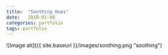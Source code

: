 ```yaml
---
title:  "Soothing Hues"
date:   2018-01-08
categories: portfolio
tags: portfolio
---
```

![Image alt]({{ site.baseurl }}/images/soothing.png "soothing")